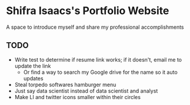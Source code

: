 # Shifra Isaacs's Portfolio Website
A space to introduce myself and share my professional accomplishments

## TODO
- Write test to determine if resume link works; if it doesn't, email me to update the link
  - Or find a way to search my Google drive for the name so it auto updates
- Steal torpedo softwares hamburger menu
- Just say data scientist instead of data scientist and analyst
- Make LI and twitter icons smaller within their circles
